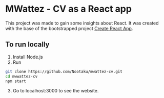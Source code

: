 # MWattez - CV as a React app

This project was made to gain some insights about React. It was created with the base of the bootstrapped project [Create React App](https://github.com/facebook/create-react-app).

## To run locally

1. Install Node.js
2. Run

```bash
git clone https://github.com/Nootaku/mwattez-cv.git
cd mwwattez-cv
npm start
```

3. Go to localhost:3000 to see the website.
